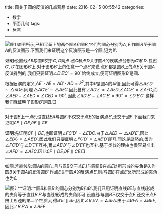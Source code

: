 title: 圆关于圆的反演的几点观察
date: 2016-02-15 00:55:42
categories:
- 数学
- 平面几何
tags:
- 反演

---
![图1](/img/圆关于圆的反演的几点观察-1.png)
如图所示,已知平面上的两个圆$A$和圆$B$,它们的圆心分别为$A,B$.作圆$B$关于圆$A$的反演图形.下面我们来证明这个反演图形是一个圆,记为$B'$.

**证明**:设直线$AB$与圆$B$交于$C,D$两点.点$C$和点$D$关于圆$A$的反演点分别为$C'$和$D'$.显然$C',D'$在图形$B'$上.对于图形$B'$上的任意一个点$E'$来说,点$E'$都是圆$B$上的点$E$关于圆$A$反演得到的.我们只要证明$\angle D'E'C'=90^{\circ}$始终成立,便可证明图形$B'$是圆.

根据反演的定义,$AE'\cdot AE=AD'\cdot AD=R^2$,其中$R$是圆$A$的半径,因此可得$\triangle AE'D'\sim \triangle ADE$.同理,$\triangle AC'E'\sim\triangle AEC$.因此便有$\angle AD'E'=\angle AED$,$\angle AC'E'=\angle AEC$,而$\angle AED-\angle AEC=\angle CED=90^{\circ}$,因此$\angle AD'E'-\angle AC'E'=90^{\circ}=\angle D'E'C'$.这样我们就证明了图形$B'$是圆.$\Box$


------
对于圆$B$上一点$E$,设直线$EA$与圆$B'$不仅交于点$E$的反演点$E'$,还交于点$F$.下面我们来证明$CF\parallel DE$,$DF\parallel CE$.

**证明**:先证明$CF\parallel DE$,也即证明$\angle FC'D'=\angle EDC$.由于$\triangle AED\sim\triangle AD'E'$,因此$\angle EDC=\angle AE'D'$.因此我们只要证明$\angle FC'D'=\angle AE'D'$即可.而这是显然的,因为$\angle FC'D'$与$\angle D'E'F$互补,而$\angle AE'D'$与$\angle D'E'F$也互补.基于类似的理由也很容易推出$\angle AFD'=\angle AEC$.因此$CF\parallel DE$,$DF\parallel CE$.$\Box$

---------
如图,若直线$l$过圆$A$的圆心,且与圆$B$交于点$E$.$l$与圆周$B$在点$E$处所形成的夹角是$\theta$.作圆$B$关于圆$A$的反演圆$B'$,作点$E$关于圆$A$的反演点$E'$.则$l$与圆$B'$在点$E'$处所形成的夹角也为$\theta$.

![图2](/img/圆关于圆的反演的几点观察-2.png)
**证明:**圆$B$和圆$B'$的圆心分别为$B$和$B'$.我们只用证明直线$BE$与直线$l$形成的夹角等于直线$B'E'$与直线$l$形成的夹角即可.设直线$l$与圆$B$不仅交于点$E$,还交于点$F$.由上所述的第二个性质,可得$B'E'\parallel BF$,因此$\angle B'E'A=\angle BFA$.由于$\angle BFA=\angle BEF$,因此$\angle B'E'A=\angle BEF$.